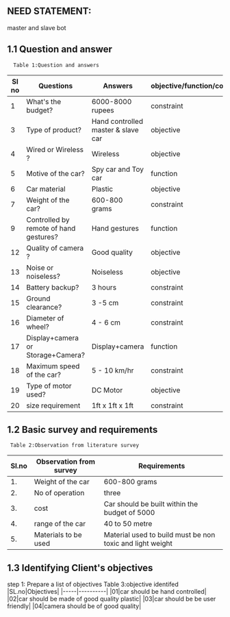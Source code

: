 ## NEED STATEMENT:
master and slave bot
## 1.1 Question and answer
      Table 1:Question and answers

|Sl no|	Questions|	Answers|objective/function/constraint|
|-----|----------|-------------|-----------------------------|
1|What's the budget?|6000-8000 rupees|constraint|
3|Type of product?|Hand controlled master & slave car|objective|
4|Wired or Wireless ?|	Wireless|objective|
5|Motive of the car?|	Spy car and Toy car|function|
6|Car material|	Plastic|objective|
7|Weight of the car?|600-800 grams|constraint|
9|Controlled by remote of hand gestures?|Hand gestures|function|
12|Quality of camera ?|	Good quality|objective|
13|Noise or noiseless?|	Noiseless|objective|
14|Battery backup?|	3 hours|constraint|
15|Ground clearance?|	3 -5 cm|constraint|
16|Diameter of wheel?|	4 - 6 cm|constraint|
17|Display+camera  or Storage+Camera?|Display+camera|function|
18|Maximum speed of the car?|	5 - 10 km/hr|constraint|
19|Type of motor used?|	DC Motor|objective|
20|size requirement|1ft x 1ft x 1ft|constraint|	


## 1.2 Basic survey and requirements
     Table 2:Observation from literature survey
|Sl.no|Observation from survey|Requirements|
|-----|-----------------------|------------|
1.|Weight of the car|600-800 grams|
2.|No of operation|three|
3.|cost|Car should be built within the budget of 5000|
4.|range of the car|40 to 50 metre|
5.|Materials to be used|Material used to build must be non toxic and light weight|	

## 1.3 Identifying Client's objectives
step 1: Prepare a list of objectives
       Table 3:objective identifed
|SL.no|Objectives|
|-----|----------|
|01|car should be hand controlled|
|02|car should be made of good quality plastic|
|03|car should be be user friendly|
|04|camera should be of good quality|


